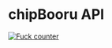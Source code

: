 # chipBooru API

[![Fuck counter](https://img.shields.io/github/search.svg?style=plastic&label=Fuck%20counter:&query=repo:chipfucker/chipbooru-api%20fuck)](https://github.com/chipfucker/chipbooru-api/search?q=fuck)
